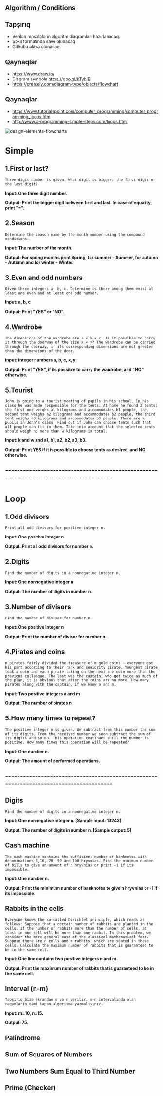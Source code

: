 ## Algorithm / Conditions
## Tapşırıq
- Verilən məsələlərin algoritm diaqramları hazırlanacaq.
- Şəkil formatında save olunacaq
- Githubu əlavə olunacaq.
## Qaynaqlar
- https://www.draw.io/
- Diagram symbols https://goo.gl/kTyhlB
- https://creately.com/diagram-type/objects/flowchart
## Qaynaqlar
- https://www.tutorialspoint.com/computer_programming/computer_programming_loops.htm
- http://www.c-programming-simple-steps.com/loops.html

![design-elements-flowcharts](https://user-images.githubusercontent.com/25200958/27913140-33bb2ad0-6270-11e7-9518-e617039d6ea4.png)


# Simple
## 1.First or last?
``Three digit number is given. What digit is bigger: the first digit or the last digit?``

**Input: One three digit number.**

**Output: Print the bigger digit between first and last. In case of equality, print "=".**

## 2.Season
``Determine the season name by the month number using the compound conditions.``

**Input: The number of the month.**

**Output: For spring months print Spring, for summer - Summer, for autumn - Autumn and for winter - Winter.**

## 3.Even and odd numbers
``Given three integers a, b, c. Determine is there among them exist at least one even and at least one odd number.``

**Input: a, b, c**

**Output: Print "YES" or "NO".**

## 4.Wardrobe
``The dimensions of the wardrobe are a × b × c. Is it possible to carry it through the doorway of the size x × y? The wardrobe can be carried through the doorway, if its corresponding dimensions are not greater than the dimensions of the door.``

**Input: Integer numbers a, b, c, x, y.**

**Output: Print "YES", if its possible to carry the wardrobe, and "NO" otherwise.**

## 5.Tourist
``John is going to a tourist meeting of pupils in his school. In his class he was made responsible for the tents. At home he found 3 tents: the first one weighs a1 kilograms and accommodates b1 people, the second tent weighs a2 kilograms and accommodates b2 people, the third tent weighs a3 kilograms and accommodates b3 people.
There are k pupils in John's class. Find out if John can choose tents such that all people can fit in them. Take into account that the selected tents should weigh no more than w kilograms in total.``

**Input: k and w and a1, b1, a2, b2, a3, b3.**

**Output: Print YES if it is possible to choose tents as desired, and NO otherwise.**

## ---------------------------------------------------------------------------------------
# Loop
## 1.Odd divisors
``Print all odd divisors for positive integer n.``

**Input: One positive integer n.**

**Output: Print all odd divisors for number n.**

## 2.Digits
``Find the number of digits in a nonnegative integer n.``

**Input: One nonnegative integer n**

**Output: The number of digits in number n.**

## 3.Number of divisors
``Find the number of divisor for number n.``

**Input: One positive integer n**

**Output: Print the number of divisor for number n.**

## 4.Pirates and coins
``n pirates fairly divided the treasure of m gold coins - everyone got his part according to their rank and seniority pirate. Youngest pirate took a coin and each pirate taking on the next one coin more than the previous colleague. The last was the captain, who got twice as much of the plan, it is obvious that after the coins are no more.
How many pirates along with the captain, if we know a and m. ``

**Input: Two positive integers a and m**

**Output: The number of pirates n.**

## 5.How many times to repeat?  
``The positive integer n is given. We subtract from this number the sum of its digits. From the received number we soon subtract the sum of its digits and so on. This operation continues until the number is positive. How many times this operation will be repeated?``

**Input: One number n.**

**Output: The amount of performed operations.**

## ---------------------------------------------------------------------------------------
## Digits
``Find the number of digits in a nonnegative integer n.``

**Input: One nonnegative integer n. [Sample input: 13243]**

**Output: The number of digits in number n. [Sample output: 5]**

## Cash machine
``The cash machine contains the sufficient number of banknotes with denominations 5,10, 20, 50 and 100 hryvnias. Find the minimum number of bills to give an amount of n hryvnias or print -1 if its impossible. ``

**Input: One number n.**

**Output: Print the minimum number of banknotes to give n hryvnias or -1 if its impossible.**

## Rabbits in the cells

``Everyone knows the so-called Dirichlet principle, which reads as follows: Suppose that a certain number of rabbits are planted in the cells. If the number of rabbits more than the number of cells, at least in one cell will be more than one rabbit. In this problem, we consider the more general case of the classical mathematical fact. Suppose there are n cells and m rabbits, which are seated in these cells. Calculate the maximum number of rabbits that is guaranteed to be in the same cell.``

**Input: One line contains two positive integers n and m.**

**Output: Print the maximum number of rabbits that is guaranteed to be in the same cell.**

## Interval (n-m)

``Tapşırıq Sizə ekrandan m və n verilir. m-n intervalında olan rəqəmlərin cəmi tapan algoritma yazmalısınız.``

**Input: m=10, n=15.**

**Output: 75.**

## Palindrome 
## Sum of Squares of Numbers
## Two Numbers Sum Equal to Third Number
## Prime (Checker)

